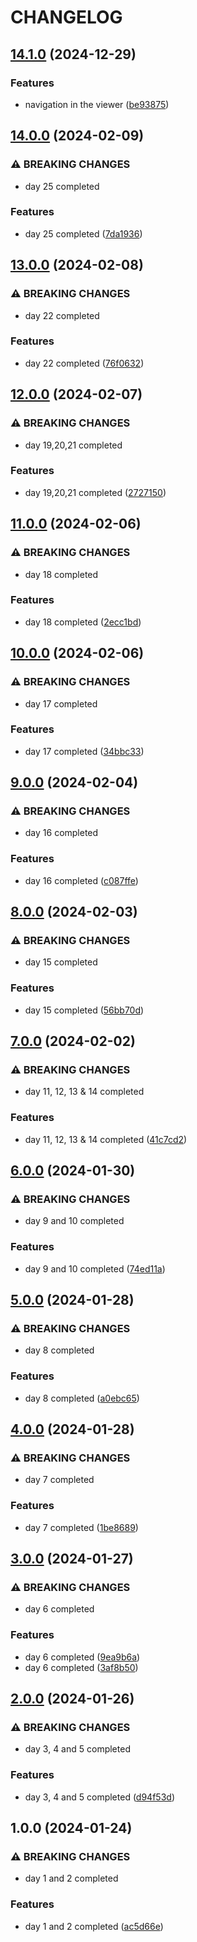 # CHANGELOG

## [14.1.0](https://github.com/sergiorgiraldo/AdventOfCode2016/compare/v14.0.0...v14.1.0) (2024-12-29)


### Features

* navigation in the viewer ([be93875](https://github.com/sergiorgiraldo/AdventOfCode2016/commit/be938756e9e6959d18f3152a88665c4d68e20909))

## [14.0.0](https://github.com/sergiorgiraldo/AdventOfCode2016/compare/v13.0.0...v14.0.0) (2024-02-09)


### ⚠ BREAKING CHANGES

* day 25 completed

### Features

* day 25 completed ([7da1936](https://github.com/sergiorgiraldo/AdventOfCode2016/commit/7da19364beccf94e6dd0b6a80a31af7914fc894c))

## [13.0.0](https://github.com/sergiorgiraldo/AdventOfCode2016/compare/v12.0.0...v13.0.0) (2024-02-08)


### ⚠ BREAKING CHANGES

* day 22 completed

### Features

* day 22 completed ([76f0632](https://github.com/sergiorgiraldo/AdventOfCode2016/commit/76f0632b66d41bc8fb63bec7875c3206f2cb5090))

## [12.0.0](https://github.com/sergiorgiraldo/AdventOfCode2016/compare/v11.0.0...v12.0.0) (2024-02-07)


### ⚠ BREAKING CHANGES

* day 19,20,21 completed

### Features

* day 19,20,21 completed ([2727150](https://github.com/sergiorgiraldo/AdventOfCode2016/commit/2727150323463ed266f66c8b8410eeea2a9b4826))

## [11.0.0](https://github.com/sergiorgiraldo/AdventOfCode2016/compare/v10.0.0...v11.0.0) (2024-02-06)


### ⚠ BREAKING CHANGES

* day 18 completed

### Features

* day 18 completed ([2ecc1bd](https://github.com/sergiorgiraldo/AdventOfCode2016/commit/2ecc1bd6f496e45475c5533215d9cf750578ca94))

## [10.0.0](https://github.com/sergiorgiraldo/AdventOfCode2016/compare/v9.0.0...v10.0.0) (2024-02-06)


### ⚠ BREAKING CHANGES

* day 17 completed

### Features

* day 17 completed ([34bbc33](https://github.com/sergiorgiraldo/AdventOfCode2016/commit/34bbc33258654c7391fc8067fe582c5084ef59ae))

## [9.0.0](https://github.com/sergiorgiraldo/AdventOfCode2016/compare/v8.0.0...v9.0.0) (2024-02-04)


### ⚠ BREAKING CHANGES

* day 16 completed

### Features

* day 16 completed ([c087ffe](https://github.com/sergiorgiraldo/AdventOfCode2016/commit/c087ffec7caae214450586e498d4b286d86dd401))

## [8.0.0](https://github.com/sergiorgiraldo/AdventOfCode2016/compare/v7.0.0...v8.0.0) (2024-02-03)


### ⚠ BREAKING CHANGES

* day 15 completed

### Features

* day 15 completed ([56bb70d](https://github.com/sergiorgiraldo/AdventOfCode2016/commit/56bb70d5e221a4d61d88b280cc0b50f30fd4ae73))

## [7.0.0](https://github.com/sergiorgiraldo/AdventOfCode2016/compare/v6.0.0...v7.0.0) (2024-02-02)


### ⚠ BREAKING CHANGES

* day 11, 12, 13 & 14 completed

### Features

* day 11, 12, 13 & 14 completed ([41c7cd2](https://github.com/sergiorgiraldo/AdventOfCode2016/commit/41c7cd236c45a4d1aaa13580349410f41e1fbd50))

## [6.0.0](https://github.com/sergiorgiraldo/AdventOfCode2016/compare/v5.0.0...v6.0.0) (2024-01-30)


### ⚠ BREAKING CHANGES

* day 9 and 10 completed

### Features

* day 9 and 10 completed ([74ed11a](https://github.com/sergiorgiraldo/AdventOfCode2016/commit/74ed11a85c63b3f4a07a0668070539a25636aad3))

## [5.0.0](https://github.com/sergiorgiraldo/AdventOfCode2016/compare/v4.0.0...v5.0.0) (2024-01-28)


### ⚠ BREAKING CHANGES

* day 8 completed

### Features

* day 8 completed ([a0ebc65](https://github.com/sergiorgiraldo/AdventOfCode2016/commit/a0ebc65d955e9c1c518dd326107096e76d6a7de1))

## [4.0.0](https://github.com/sergiorgiraldo/AdventOfCode2016/compare/v3.0.0...v4.0.0) (2024-01-28)


### ⚠ BREAKING CHANGES

* day 7 completed

### Features

* day 7 completed ([1be8689](https://github.com/sergiorgiraldo/AdventOfCode2016/commit/1be868952a4ac485c4b2bf4a7988958b66f77bd7))

## [3.0.0](https://github.com/sergiorgiraldo/AdventOfCode2016/compare/v2.0.0...v3.0.0) (2024-01-27)


### ⚠ BREAKING CHANGES

* day 6 completed

### Features

* day 6 completed ([9ea9b6a](https://github.com/sergiorgiraldo/AdventOfCode2016/commit/9ea9b6a26742c0f61486ce5c6ed41bb3fba69a3c))
* day 6 completed ([3af8b50](https://github.com/sergiorgiraldo/AdventOfCode2016/commit/3af8b50871b65341db5529b0b3dadb01a83f3574))

## [2.0.0](https://github.com/sergiorgiraldo/AdventOfCode2016/compare/v1.0.0...v2.0.0) (2024-01-26)


### ⚠ BREAKING CHANGES

* day 3, 4 and 5 completed

### Features

* day 3, 4 and 5 completed ([d94f53d](https://github.com/sergiorgiraldo/AdventOfCode2016/commit/d94f53d931cc68214ea88c1476af223fa202cf7d))

## 1.0.0 (2024-01-24)


### ⚠ BREAKING CHANGES

* day 1 and 2 completed

### Features

* day 1 and 2 completed ([ac5d66e](https://github.com/sergiorgiraldo/AdventOfCode2016/commit/ac5d66e40321791b7a710bd247d1abf33048beda))
